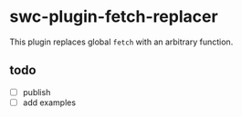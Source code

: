 # swc-plugin-fetch-replacer

This plugin replaces global `fetch` with an arbitrary function.

## todo

- [ ] publish
- [ ] add examples
